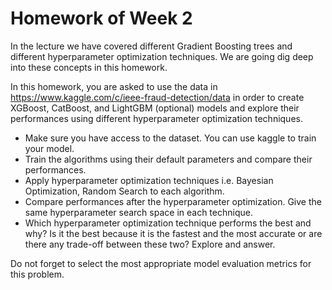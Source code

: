 
# Homework of Week 2

In the lecture we have covered different Gradient Boosting trees and different hyperparameter optimization techniques. We are going dig deep into these concepts in this homework.

In this homework, you are asked to use the data in https://www.kaggle.com/c/ieee-fraud-detection/data in order to create XGBoost, CatBoost, and LightGBM (optional) models and explore their performances using different hyperparameter optimization techniques.

- Make sure you have access to the dataset. You can use kaggle to train your model.
- Train the algorithms using their default parameters and compare their performances.
- Apply hyperparameter optimization techniques i.e. Bayesian Optimization, Random Search to each algorithm.
- Compare performances after the hyperparameter optimization. Give the same hyperparameter search space in each technique.
- Which hyperparameter optimization technique performs the best and why? Is it the best because it is the fastest and the most accurate or are there any trade-off between these two? Explore and answer.

Do not forget to select the most appropriate model evaluation metrics for this problem.
